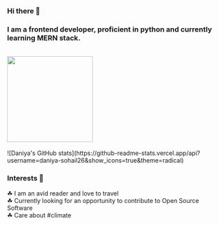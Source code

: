 ### Hi there 👋
### I am a frontend developer, proficient in python and currently learning MERN stack. 

<br>
<a href="https://github.com/daniya-sohail26/convoychat">
  <img height=200 align="center" src="https://github-readme-stats.vercel.app/api/top-langs?username=daniya-sohail26&layout=compact&langs_count=8&card_width=320" />
</a>
<br>
<br>
![Daniya's GitHub stats](https://github-readme-stats.vercel.app/api?username=daniya-sohail26&show_icons=true&theme=radical)

### Interests 💫
☘ I am an avid reader and love to travel
<br>
☘ Currently looking for an opportunity to contribute to Open Source Software
<br>
☘ Care about #climate
<br>

